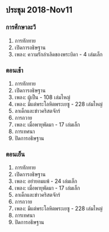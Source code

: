 
## ประชุม 2018-Nov11

### การศึกษาละวี

1. การทักทาย 
2. เปิดการอธิษฐาน 
3. เพลง:  ความรักลำเลิดของพระบิดา - 4 เล่มเล็ก

### ตอนเช้า

1. การทักทาย 
2. เปิดการอธิษฐาน 
3. เพลง:  ผู้เป็น - 108 เล่มไหญ่
4. เพลง:  มีแต่พระโลหิตพระเยซู - 228 เล่มไหญ่
5. ลาเด็กและข่าวคริสตจักร์
6. การถวาย
7. เพลง:  เมื่อพายุพัดมา - 17 เล่มเล็ก
8. การเทศนา
9. ปิดการอธิษฐาน

### ตอนเย็น

1. การทักทาย 
2. เปิดการอธิษฐาน 
3. เพลง:  อย่ายอมแพ้ - 24 เล่มเล็ก
4. เพลง:  เมื่อพายุพัดมา - 17 เล่มเล็ก
5. ลาเด็กและข่าวคริสตจักร์
6. การถวาย
7. เพลง:  มีแต่พระโลหิตพระเยซู - 228 เล่มไหญ่
8. การเทศนา
9. ปิดการอธิษฐาน
